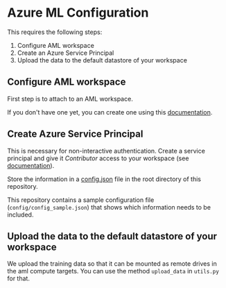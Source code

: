 # Azure ML Configuration

This requires the following steps:
1. Configure AML workspace
1. Create an Azure Service Principal
1. Upload the data to the default datastore of your workspace


## Configure AML workspace

First step is to attach to an AML workspace. 

If you don't have one yet, you can create one using this [documentation](https://github.com/MicrosoftDocs/azure-docs/blob/master/articles/machine-learning/service/setup-create-workspace.md#sdk).

## Create Azure Service Principal

This is necessary for non-interactive authentication.  Create a service principal and give it *Contributor* access to your workspace (see [documentation](https://github.com/Azure/MachineLearningNotebooks/blob/master/how-to-use-azureml/manage-azureml-service/authentication-in-azureml/authentication-in-azureml.ipynb)).

Store the information in a [config.json](https://github.com/MicrosoftDocs/azure-docs/blob/master/articles/machine-learning/service/how-to-configure-environment.md#create-a-workspace-configuration-file) file in the root directory of this repository.

This repository contains a sample configuration file (`config/config_sample.json`) that shows which information needs to be included.

## Upload the data to the default datastore of your workspace

We upload the training data so that it can be mounted as remote drives in the aml compute targets. You can use the method `upload_data` in `utils.py`  for that.
